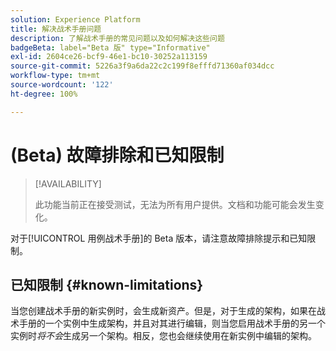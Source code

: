 ```yaml
---
solution: Experience Platform
title: 解决战术手册问题
description: 了解战术手册的常见问题以及如何解决这些问题
badgeBeta: label="Beta 版" type="Informative"
exl-id: 2604ce26-bcf9-46e1-bc10-30252a113159
source-git-commit: 5226a3f9a6da22c2c199f8efffd71360af034dcc
workflow-type: tm+mt
source-wordcount: '122'
ht-degree: 100%

---
```



# (Beta) 故障排除和已知限制

>[!AVAILABILITY]
>
>此功能当前正在接受测试，无法为所有用户提供。文档和功能可能会发生变化。

对于[!UICONTROL 用例战术手册]的 Beta 版本，请注意故障排除提示和已知限制。

## 已知限制 {#known-limitations}

当您创建战术手册的新实例时，会生成新资产。但是，对于生成的架构，如果在战术手册的一个实例中生成架构，并且对其进行编辑，则当您启用战术手册的另一个实例时&#x200B;*将不会*&#x200B;生成另一个架构。相反，您也会继续使用在新实例中编辑的架构。

